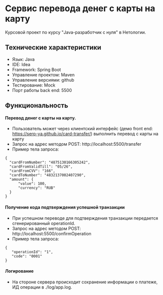 # Сервис перевода денег с карты на карту
Курсовой проект по курсу "Java-разработчик с нуля" в Нетологии. 

## Технические характеристики

   - Язык: Java
   - IDE: Idea
   - Framework: Spring Boot
   - Управление проектом: Maven
   - Управление версиями: github
   - Тестирование: Mock
   - Порт работы back end: 5500
   
## Функциональность

#### Перевод денег с карты на карту.

  - Пользователь может через клиентский интерфейс (демо front end: https://serp-ya.github.io/card-transfer/) выполнить перевод с карты на карту
  - Запрос на адрес методом POST: http://localhost:5500/transfer
  - Пример тела запроса: 
  ```
{
    "cardFromNumber": "4875130166305242",
    "cardFromValidTill": "05/26",
    "cardFromCVV": "166",
    "cardToNumber": "4832137002407290",
    "amount": {
        "value": 100,
        "currency": "RUB"
    }
}
```
#### Получение кода подтверждения успешной транзакции

  - При успешном переводе для подтверждения транзакции передается сгенерированный operationId.
  - Запрос на адрес методом POST: http://localhost:5500/confirmOperation
  - Пример тела запроса: 
 ```
 {
    "operationId": "1",
    "code": "0001"
}
 ```
#### Логирование

  - На стороне сервера происходит сохранение информации о платеже, ИД операции в ./log/app.log. 



